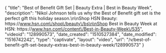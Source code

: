 {
    "title": "Best of Benefit Gift Set | Beauty Extra | Best in Beauty Week",
    "description": "Nikol Johnson tells us why the Best of Benefit gift set is the perfect gift this holiday season.\n\nShop HSN Beauty: https:\/\/www.hsn.com\/shop\/beauty\/bs\n\nShop Best in Beauty Week at HSN: https:\/\/www.hsn.com\/content\/Best-in-Beauty-Week\/535",
    "videoid": "128990573",
    "date_created": "1510527384",
    "date_modified": "1516742242",
    "type": "captivate",
    "layout": "video",
    "url": "\/v\/best-of-benefit-gift-set-beauty-extras-best-in-beauty-week\/128990573"
}